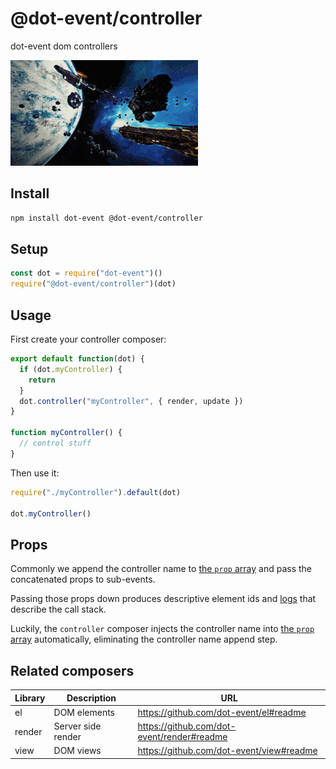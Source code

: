 # @dot-event/controller

dot-event dom controllers

![controller](controller.gif)

## Install

```bash
npm install dot-event @dot-event/controller
```

## Setup

```js
const dot = require("dot-event")()
require("@dot-event/controller")(dot)
```

## Usage

First create your controller composer:

```js
export default function(dot) {
  if (dot.myController) {
    return
  }
  dot.controller("myController", { render, update })
}

function myController() {
  // control stuff
}
```

Then use it:

```js
require("./myController").default(dot)

dot.myController()
```

## Props

Commonly we append the controller name to [the `prop` array](https://github.com/dot-event/dot-event2#props) and pass the concatenated props to sub-events.

Passing those props down produces descriptive element ids and [logs](https://github.com/dot-event/log2) that describe the call stack.

Luckily, the `controller` composer injects the controller name into [the `prop` array](https://github.com/dot-event/dot-event2#props) automatically, eliminating the controller name append step.

## Related composers

| Library | Description        | URL                                        |
| ------- | ------------------ | ------------------------------------------ |
| el      | DOM elements       | https://github.com/dot-event/el#readme     |
| render  | Server side render | https://github.com/dot-event/render#readme |
| view    | DOM views          | https://github.com/dot-event/view#readme   |
